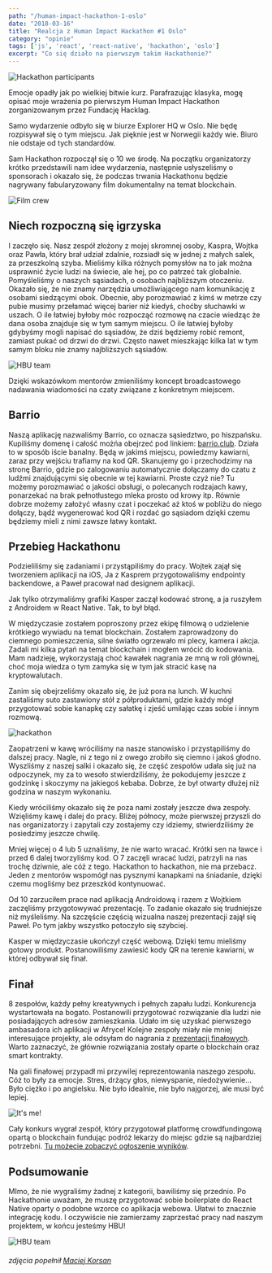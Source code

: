 ```yaml
---
path: "/human-impact-hackathon-1-oslo"
date: "2018-03-16"
title: "Realcja z Human Impact Hackathon #1 Oslo"
category: "opinie"
tags: ['js', 'react', 'react-native', 'hackathon', 'oslo']
excerpt: "Co się działo na pierwszym takim Hackathonie?"
---
```



  ![Hackathon participants](https://scontent-waw1-1.xx.fbcdn.net/v/t31.0-8/28514953_1918812185100222_7835708698038887821_o.jpg?oh=8fc65e43bb3292393136b47d4a2f713f&oe=5B30B3BC)


Emocje opadły jak po wielkiej bitwie kurz. Parafrazując klasyka, mogę opisać moje wrażenia po pierwszym Human Impact Hackathon zorganizowanym przez Fundację Hacklag.

Samo wydarzenie odbyło się w biurze Explorer HQ w Oslo. Nie będę rozpisywał się o tym miejscu. Jak pięknie jest w Norwegii każdy wie. Biuro nie odstaje od tych standardów.



Sam Hackathon rozpoczął się o 10 we środę. Na początku organizatorzy krótko przedstawili nam idee wydarzenia, następnie usłyszeliśmy o sponsorach i okazało się, że podczas trwania Hackathonu będzie nagrywany fabularyzowany film dokumentalny na temat blockchain.

  ![Film crew](https://scontent-waw1-1.xx.fbcdn.net/v/t31.0-8/28164863_1917139285267512_3448922723917223783_o.jpg?oh=ffa026a2ad3c544a010169a9b5d5c2fa&oe=5B2E9AAF)


## Niech rozpoczną się igrzyska

I zaczęło się. Nasz zespół złożony z mojej skromnej osoby, Kaspra, Wojtka oraz Pawła, który brał udział zdalnie, rozsiadł się w jednej z małych salek, za przeszkolną szyba. Mieliśmy kilka różnych pomysłów na to jak można usprawnić życie ludzi na świecie, ale hej, po co patrzeć tak globalnie. Pomyśleliśmy o naszych sąsiadach, o osobach najbliższym otoczeniu. Okazało się, że nie znamy narzędzia umożliwiającego nam komunikację z osobami siedzącymi obok. Obecnie, aby porozmawiać z kimś w metrze czy pubie musimy przełamać więcej barier niż kiedyś, choćby słuchawki w uszach. O ile łatwiej byłoby móc rozpocząć rozmowę na czacie wiedząc że dana osoba znajduje się w tym samym miejscu. O ile łatwiej byłoby gdybyśmy mogli napisać do sąsiadów, że dziś będziemy robić remont, zamiast pukać od drzwi do drzwi. Często nawet mieszkając kilka lat w tym samym bloku nie znamy najbliższych sąsiadów.

![HBU team](https://scontent-waw1-1.xx.fbcdn.net/v/t31.0-8/28070710_1917638915217549_6340766339596731475_o.jpg?oh=9a171aefbf532fdf2989516a6116c52d&oe=5B3270AB)

Dzięki wskazówkom mentorów zmieniliśmy koncept broadcastowego nadawania wiadomości na czaty związane z konkretnym miejscem.

 ## Barrio
 Naszą aplikację nazwaliśmy Barrio, co oznacza sąsiedztwo, po hiszpańsku. Kupiliśmy domenę i całość możńa obejrzeć pod linkiem: [barrio.club](https://www.barrio.club/).
 Działa to w sposób iście banalny. Będą w jakimś miejscu, powiedzmy kawiarni, zaraz przy wejściu trafiamy na kod QR. Skanujemy go i przechodzimy na stronę Barrio, gdzie po zalogowaniu automatycznie dołączamy do czatu z ludźmi znajdującymi się obecnie w tej kawiarni. Proste czyż nie? Tu możemy porozmawiać o jakości obsługi, o polecanych rodzajach kawy, ponarzekać na brak pełnotłustego mleka prosto od krowy itp.
 Równie dobrze możemy założyć własny czat i poczekać aż ktoś w pobliżu do niego dołączy, bądź wygenerować kod QR i rozdać go sąsiadom dzięki czemu będziemy mieli z nimi zawsze łatwy kontakt.
## Przebieg Hackathonu

Podzieliliśmy się zadaniami i przystąpiliśmy do pracy. Wojtek zajął się tworzeniem aplikacji na iOS, Ja z Kasprem przygotowaliśmy endpointy backendowe, a Paweł pracował nad designem aplikacji.

Jak tylko otrzymaliśmy grafiki Kasper zaczął kodować stronę, a ja ruszyłem z Androidem w React Native. Tak, to był błąd.



W międzyczasie zostałem poproszony przez ekipę filmową o udzielenie krótkiego wywiadu na temat blockchain. Zostałem zaprowadzony do ciemnego pomieszczenia, silne światło ogrzewało mi plecy, kamera i akcja. Zadali mi kilka pytań na temat blockchain i mogłem wrócić do kodowania. Mam nadzieję, wykorzystają choć kawałek nagrania ze mną w roli głównej, choć moja wiedza o tym zamyka się w tym jak stracić kasę na kryptowalutach.



Zanim się obejrzeliśmy okazało się, że już pora na lunch. W kuchni zastaliśmy suto zastawiony stół z półproduktami, gdzie każdy mógł przygotować sobie kanapkę czy sałatkę i zjeść umilając czas sobie i innym rozmową.

  ![hackathon](https://scontent-waw1-1.xx.fbcdn.net/v/t31.0-8/28235527_1917138251934282_9127640181630833919_o.jpg?oh=44368be1b27e1aedd29b0f8ab7fd681c&oe=5B44D7A6)


Zaopatrzeni w kawę wróciliśmy na nasze stanowisko i przystąpiliśmy do dalszej pracy. Nagle, ni z tego ni z owego zrobiło się ciemno i jakoś głodno. Wyszliśmy z naszej salki i okazało się, że część zespołów udała się już na odpoczynek, my za to wesoło stwierdziliśmy, że pokodujemy jeszcze z godzinkę i skoczymy na jakiegoś kebaba. Dobrze, że był otwarty dłużej niż godzina w naszym wykonaniu.

Kiedy wróciliśmy okazało się że poza nami zostały jeszcze dwa zespoły. Wzięliśmy kawę i dalej do pracy. Bliżej północy, może pierwszej przyszli do nas organizatorzy i zapytali czy zostajemy czy idziemy, stwierdziliśmy że posiedzimy jeszcze chwilę.

Mniej więcej o 4 lub 5 uznaliśmy, że nie warto wracać. Krótki sen na ławce i przed 6 dalej tworzyliśmy kod. O 7 zaczęli wracać ludzi, patrzyli na nas trochę dziwnie, ale cóż z tego. Hackathon to hackathon, nie ma przebacz. Jeden z mentorów wspomógł nas pysznymi kanapkami na śniadanie, dzięki czemu mogliśmy bez przeszkód kontynuować.



Od 10 zarzuciłem prace nad aplikacją Androidową i razem z Wojtkiem zaczęliśmy przygotowywać prezentację. To zadanie okazało się trudniejsze niż myśleliśmy. Na szczęście częścią wizualna naszej prezentacji zajął się Paweł. Po tym jakby wszystko potoczyło się szybciej.

Kasper w międzyczasie ukończył część webową. Dzięki temu mieliśmy gotowy produkt. Postanowiliśmy zawiesić kody QR na terenie kawiarni, w której odbywał się finał.



## Finał

8 zespołów, każdy pełny kreatywnych i pełnych zapału ludzi. Konkurencja wystartowała na bogato. Postanowili przygotować rozwiązanie dla ludzi nie posiadających adresów zamieszkania. Udało im się uzyskać pierwszego ambasadora ich aplikacji w Afryce! Kolejne zespoły miały nie mniej interesujące projekty, ale odsyłam do nagrania z [prezentacji finałowych](https://www.facebook.com/HacklagHQ/videos/1917769078537866/). Warto zaznaczyć, że głównie rozwiązania zostały oparte o blockchain oraz smart kontrakty.

  Na gali finałowej przypadł mi przywilej reprezentowania naszego zespołu. Cóż to były za emocje. Stres, drżący głos, niewyspanie, niedożywienie… Było ciężko i po angielsku. Nie było idealnie, nie było najgorzej, ale musi być lepiej.

![It's me!](https://scontent-waw1-1.xx.fbcdn.net/v/t31.0-8/28238678_1918810751767032_2974745748392127017_o.jpg?_nc_cat=0&oh=ecbc908a52898205f84a9cce6d7654ac&oe=5B2F9077)

Cały konkurs wygrał zespół, który przygotował platformę crowdfundingową opartą o blockchain fundując podróż lekarzy do miejsc gdzie są najbardziej potrzebni. [Tu możecie zobaczyć ogłoszenie wyników](https://www.facebook.com/HaklagHQ/videos/1917856438529130/).



## Podsumowanie

MImo, że nie wygraliśmy żadnej z kategorii, bawiliśmy się przednio. Po Hackathonie uważam, że muszę przygotować sobie boilerplate do React Native oparty o podobne wzorce co aplikacja webowa. Ułatwi to znacznie integrację kodu. I oczywiście nie zamierzamy zaprzestać pracy nad naszym projektem, w końcu jesteśmy HBU!

![HBU team](https://scontent-waw1-1.xx.fbcdn.net/v/t31.0-8/28423335_1917820115199429_3859889838331118488_o.jpg?oh=f366100313b1f8db1a8f9be4b9befab2&oe=5B4149A0)
###### _zdjęcia popełnił [Maciej Korsan](https://www.facebook.com/korsanstudio/)_
